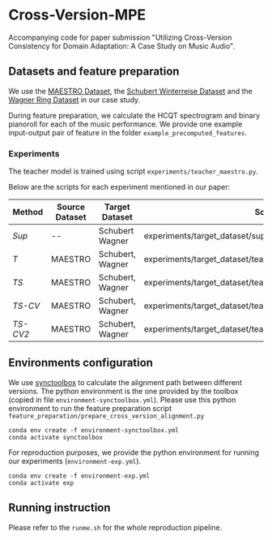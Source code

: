 # Cross-Version-MPE

Accompanying code for paper submission "Utilizing Cross-Version Consistency for Domain Adaptation: A Case Study on Music Audio".

## Datasets and feature preparation

We use the [MAESTRO Dataset](https://magenta.tensorflow.org/datasets/maestro), the [Schubert Winterreise Dataset](https://zenodo.org/records/3968389) and the [Wagner Ring Dataset](https://zenodo.org/records/7672157) in our case study. 

During feature preparation, we calculate the HCQT spectrogram and binary pianoroll for each of the music performance. We provide one example input-output pair of feature in the folder `example_precomputed_features`.

### Experiments

The teacher model is trained using script `experiments/teacher_maestro.py`.

Below are the scripts for each experiment mentioned in our paper:

| Method    | Source Dataset    | Target Dataset    | Script                                                           |
| --------- | ----------------- | ----------------- | ---------------------------------------------------------------- |
| *Sup*     | --                | Schubert  Wagner  | experiments/target_dataset/supervised.py                         |
| *T*       | MAESTRO           | Schubert, Wagner  | experiments/target_dataset/teacher.py                            |
| *TS*      | MAESTRO           | Schubert, Wagner  | experiments/target_dataset/teacher_student.py                    |
| *TS-CV*   | MAESTRO           | Schubert, Wagner  | experiments/target_dataset/teacher_student_cross_version_1.py    |
| *TS-CV2*  | MAESTRO           | Schubert, Wagner  | experiments/target_dataset/teacher_student_cross_version_2.py    |

## Environments configuration

We use [synctoolbox](https://github.com/meinardmueller/synctoolbox) to calculate the alignment path between different versions. The python environment is the one provided by the toolbox (copied in file `environment-synctoolbox.yml`). Please use this python environment to run the feature preparation script `feature_preparation/prepare_cross_version_alignment.py`

    conda env create -f environment-synctoolbox.yml
    conda activate synctoolbox

For reproduction purposes, we provide the python environment for running our experiments (`environment-exp.yml`).

    conda env create -f environment-exp.yml
    conda activate exp

## Running instruction

Please refer to the `runme.sh` for the whole reproduction pipeline.